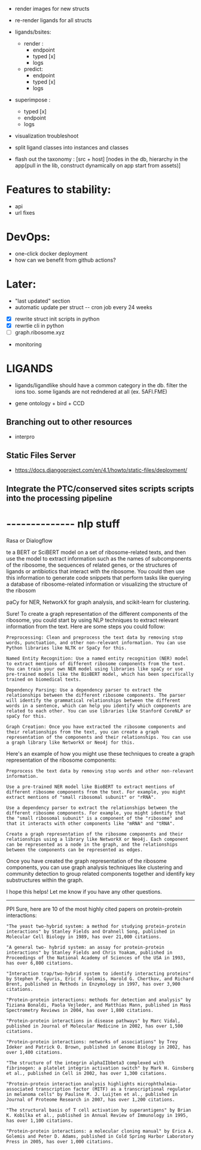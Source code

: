
<!-- TODO: Migrations -->

- render images for new structs 
- re-render ligands for all structs
- ligands/bsites:
    - render :
        - endpoint
        - typed [x]
        - logs
    - predict: 
        - endpoint
        - typed [x]
        - logs

- superimpose :
    - typed [x] 
    - endpoint 
    - logs

- visualization troubleshoot

<!-- TODO: Next stage-->
- split ligand classes into instances and classes
<!-- TODO: Next stage-->
- flash out the taxonomy : [src + host] [nodes in the db, hierarchy in the app(pull in the lib, construct dynamically on app start from assets)]


# Features to stability:

- api
- url fixes

# DevOps:

- one-click docker deployment 
- how can we benefit from github actions?

# Later:

- "last updated" section
- automatic update per struct -- cron job every 24 weeks

- [x] rewrite struct init scripts in python
- [x] rewrtie cli in python
- [ ] graph.ribosome.xyz
- monitoring

# LIGANDS

- ligands/ligandlike should have a common category in the db. filter the ions too. some ligands are not redndered at all (ex. 5AFI.FME)

- gene ontology + bird + CCD

## Branching out to other resources
- interpro

## Static Files Server
- https://docs.djangoproject.com/en/4.1/howto/static-files/deployment/


## Integrate the PTC/conserved sites scripts scripts into the processing pipeline



# -------------- nlp stuff


Rasa or Dialogflow

 te a BERT or SciBERT model on a set of ribosome-related texts, and then use the model to extract information such as the names of subcomponents of the ribosome, the sequences of related genes, or the structures of ligands or antibiotics that interact with the ribosome. You could then use this information to generate code snippets that perform tasks like querying a database of ribosome-related information or visualizing the structure of the ribosom

 paCy for NER, NetworkX for graph analysis, and scikit-learn for clustering.



 Sure! To create a graph representation of the different components of the ribosome, you could start by using NLP techniques to extract relevant information from the text. Here are some steps you could follow:

    Preprocessing: Clean and preprocess the text data by removing stop words, punctuation, and other non-relevant information. You can use Python libraries like NLTK or SpaCy for this.

    Named Entity Recognition: Use a named entity recognition (NER) model to extract mentions of different ribosome components from the text. You can train your own NER model using libraries like spaCy or use pre-trained models like the BioBERT model, which has been specifically trained on biomedical texts.

    Dependency Parsing: Use a dependency parser to extract the relationships between the different ribosome components. The parser will identify the grammatical relationships between the different words in a sentence, which can help you identify which components are related to each other. You can use libraries like Stanford CoreNLP or spaCy for this.

    Graph Creation: Once you have extracted the ribosome components and their relationships from the text, you can create a graph representation of the components and their relationships. You can use a graph library like NetworkX or Neo4j for this.

Here's an example of how you might use these techniques to create a graph representation of the ribosome components:

    Preprocess the text data by removing stop words and other non-relevant information.

    Use a pre-trained NER model like BioBERT to extract mentions of different ribosome components from the text. For example, you might extract mentions of "small ribosomal subunit" or "rRNA".

    Use a dependency parser to extract the relationships between the different ribosome components. For example, you might identify that the "small ribosomal subunit" is a component of the "ribosome" and that it interacts with other components like "mRNA" and "tRNA".

    Create a graph representation of the ribosome components and their relationships using a library like NetworkX or Neo4j. Each component can be represented as a node in the graph, and the relationships between the components can be represented as edges.

Once you have created the graph representation of the ribosome components, you can use graph analysis techniques like clustering and community detection to group related components together and identify key substructures within the graph.

I hope this helps! Let me know if you have any other questions.

------------------ 

PPI 
Sure, here are 10 of the most highly cited papers on protein-protein interactions:

    "The yeast two-hybrid system: a method for studying protein-protein interactions" by Stanley Fields and Orahnell Song, published in Molecular Cell Biology in 1989, has over 21,000 citations.

    "A general two- hybrid system: an assay for protein-protein interactions" by Stanley Fields and Chris Yoakam, published in Proceedings of the National Academy of Sciences of the USA in 1993, has over 6,800 citations.

    "Interaction trap/two-hybrid system to identify interacting proteins" by Stephen P. Gyuris, Eric F. Golemis, Harold G. Chertkov, and Richard Brent, published in Methods in Enzymology in 1997, has over 3,900 citations.

    "Protein-protein interactions: methods for detection and analysis" by Tiziana Bonaldi, Paola Vejleder, and Matthias Mann, published in Mass Spectrometry Reviews in 2004, has over 1,800 citations.

    "Protein-protein interactions in disease pathways" by Marc Vidal, published in Journal of Molecular Medicine in 2002, has over 1,500 citations.

    "Protein-protein interactions: networks of associations" by Trey Ideker and Patrick O. Brown, published in Genome Biology in 2002, has over 1,400 citations.

    "The structure of the integrin alphaIIbbeta3 complexed with fibrinogen: a platelet integrin activation switch" by Mark H. Ginsberg et al., published in Cell in 2002, has over 1,300 citations.

    "Protein-protein interaction analysis highlights microphthalmia-associated transcription factor (MITF) as a transcriptional regulator in melanoma cells" by Pauline M. J. Luijten et al., published in Journal of Proteome Research in 2007, has over 1,200 citations.

    "The structural basis of T cell activation by superantigens" by Brian K. Kobilka et al., published in Annual Review of Immunology in 1995, has over 1,100 citations.

    "Protein-protein interactions: a molecular cloning manual" by Erica A. Golemis and Peter D. Adams, published in Cold Spring Harbor Laboratory Press in 2005, has over 1,000 citations.

